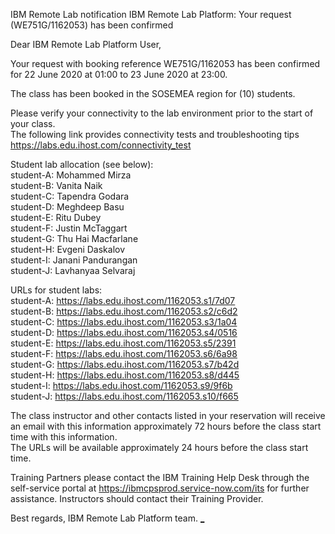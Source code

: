 IBM Remote Lab notification
IBM Remote Lab Platform: Your request (WE751G/1162053) has been confirmed

Dear IBM Remote Lab Platform User,

Your request with booking reference WE751G/1162053 has been confirmed for 22 June 2020 at 01:00 to 23 June 2020 at 23:00.

The class has been booked in the SOSEMEA region for (10) students.

Please verify your connectivity to the lab environment prior to the start of your class.  
The following link provides connectivity tests and troubleshooting tips	<https://labs.edu.ihost.com/connectivity_test>  

Student lab allocation (see below):  
student-A: Mohammed Mirza  
student-B: Vanita Naik  
student-C: Tapendra Godara  
student-D: Meghdeep Basu  
student-E: Ritu Dubey  
student-F: Justin McTaggart  
student-G: Thu Hai Macfarlane  
student-H: Evgeni Daskalov  
student-I: Janani Pandurangan  
student-J: Lavhanyaa Selvaraj  

URLs for student labs:  
student-A: <https://labs.edu.ihost.com/1162053.s1/7d07>  
student-B: <https://labs.edu.ihost.com/1162053.s2/c6d2>  
student-C: <https://labs.edu.ihost.com/1162053.s3/1a04>  
student-D: <https://labs.edu.ihost.com/1162053.s4/0516>  
student-E: <https://labs.edu.ihost.com/1162053.s5/2391>  
student-F: <https://labs.edu.ihost.com/1162053.s6/6a98>  
student-G: <https://labs.edu.ihost.com/1162053.s7/b42d>  
student-H: <https://labs.edu.ihost.com/1162053.s8/d445>  
student-I: <https://labs.edu.ihost.com/1162053.s9/9f6b>  
student-J: <https://labs.edu.ihost.com/1162053.s10/f665>  

The class instructor and other contacts listed in your reservation will receive an email with this information approximately
72 hours before the class start time with this information.  
The URLs will be available approximately 24 hours before the class start time.  

Training Partners please contact the IBM Training Help Desk through the self-service portal at <https://ibmcpsprod.service-now.com/its>
for further assistance. Instructors should contact their Training Provider.

Best regards,
IBM Remote Lab Platform team.
[_](https://labs.edu.ihost.com/1162053.i1/3be7)
